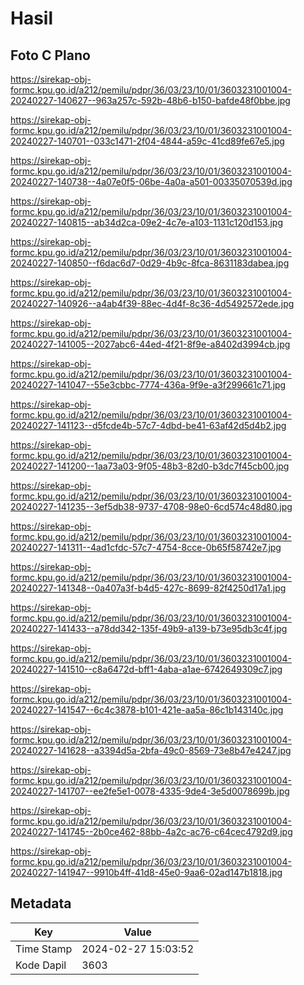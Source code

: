 # Hasil

## Foto C Plano

https://sirekap-obj-formc.kpu.go.id/a212/pemilu/pdpr/36/03/23/10/01/3603231001004-20240227-140627--963a257c-592b-48b6-b150-bafde48f0bbe.jpg

https://sirekap-obj-formc.kpu.go.id/a212/pemilu/pdpr/36/03/23/10/01/3603231001004-20240227-140701--033c1471-2f04-4844-a59c-41cd89fe67e5.jpg

https://sirekap-obj-formc.kpu.go.id/a212/pemilu/pdpr/36/03/23/10/01/3603231001004-20240227-140738--4a07e0f5-06be-4a0a-a501-00335070539d.jpg

https://sirekap-obj-formc.kpu.go.id/a212/pemilu/pdpr/36/03/23/10/01/3603231001004-20240227-140815--ab34d2ca-09e2-4c7e-a103-1131c120d153.jpg

https://sirekap-obj-formc.kpu.go.id/a212/pemilu/pdpr/36/03/23/10/01/3603231001004-20240227-140850--f6dac6d7-0d29-4b9c-8fca-8631183dabea.jpg

https://sirekap-obj-formc.kpu.go.id/a212/pemilu/pdpr/36/03/23/10/01/3603231001004-20240227-140926--a4ab4f39-88ec-4d4f-8c36-4d5492572ede.jpg

https://sirekap-obj-formc.kpu.go.id/a212/pemilu/pdpr/36/03/23/10/01/3603231001004-20240227-141005--2027abc6-44ed-4f21-8f9e-a8402d3994cb.jpg

https://sirekap-obj-formc.kpu.go.id/a212/pemilu/pdpr/36/03/23/10/01/3603231001004-20240227-141047--55e3cbbc-7774-436a-9f9e-a3f299661c71.jpg

https://sirekap-obj-formc.kpu.go.id/a212/pemilu/pdpr/36/03/23/10/01/3603231001004-20240227-141123--d5fcde4b-57c7-4dbd-be41-63af42d5d4b2.jpg

https://sirekap-obj-formc.kpu.go.id/a212/pemilu/pdpr/36/03/23/10/01/3603231001004-20240227-141200--1aa73a03-9f05-48b3-82d0-b3dc7f45cb00.jpg

https://sirekap-obj-formc.kpu.go.id/a212/pemilu/pdpr/36/03/23/10/01/3603231001004-20240227-141235--3ef5db38-9737-4708-98e0-6cd574c48d80.jpg

https://sirekap-obj-formc.kpu.go.id/a212/pemilu/pdpr/36/03/23/10/01/3603231001004-20240227-141311--4ad1cfdc-57c7-4754-8cce-0b65f58742e7.jpg

https://sirekap-obj-formc.kpu.go.id/a212/pemilu/pdpr/36/03/23/10/01/3603231001004-20240227-141348--0a407a3f-b4d5-427c-8699-82f4250d17a1.jpg

https://sirekap-obj-formc.kpu.go.id/a212/pemilu/pdpr/36/03/23/10/01/3603231001004-20240227-141433--a78dd342-135f-49b9-a139-b73e95db3c4f.jpg

https://sirekap-obj-formc.kpu.go.id/a212/pemilu/pdpr/36/03/23/10/01/3603231001004-20240227-141510--c8a6472d-bff1-4aba-a1ae-6742649309c7.jpg

https://sirekap-obj-formc.kpu.go.id/a212/pemilu/pdpr/36/03/23/10/01/3603231001004-20240227-141547--6c4c3878-b101-421e-aa5a-86c1b143140c.jpg

https://sirekap-obj-formc.kpu.go.id/a212/pemilu/pdpr/36/03/23/10/01/3603231001004-20240227-141628--a3394d5a-2bfa-49c0-8569-73e8b47e4247.jpg

https://sirekap-obj-formc.kpu.go.id/a212/pemilu/pdpr/36/03/23/10/01/3603231001004-20240227-141707--ee2fe5e1-0078-4335-9de4-3e5d0078699b.jpg

https://sirekap-obj-formc.kpu.go.id/a212/pemilu/pdpr/36/03/23/10/01/3603231001004-20240227-141745--2b0ce462-88bb-4a2c-ac76-c64cec4792d9.jpg

https://sirekap-obj-formc.kpu.go.id/a212/pemilu/pdpr/36/03/23/10/01/3603231001004-20240227-141947--9910b4ff-41d8-45e0-9aa6-02ad147b1818.jpg


## Metadata

| Key        | Value               |
| ---------- | ------------------- |
| Time Stamp | 2024-02-27 15:03:52 |
| Kode Dapil | 3603                |



